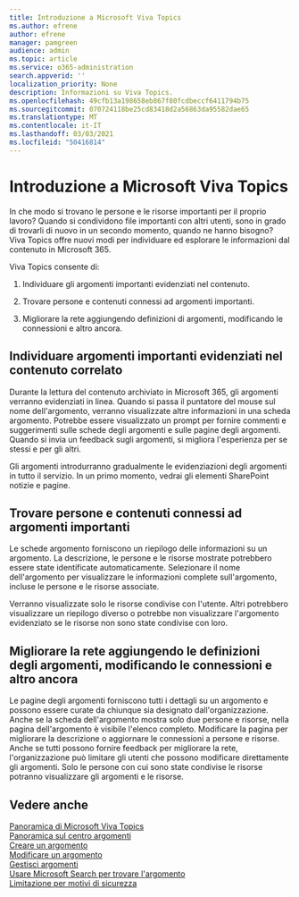 ```yaml
---
title: Introduzione a Microsoft Viva Topics
ms.author: efrene
author: efrene
manager: pamgreen
audience: admin
ms.topic: article
ms.service: o365-administration
search.appverid: ''
localization_priority: None
description: Informazioni su Viva Topics.
ms.openlocfilehash: 49cfb13a198658eb867f80fcdbeccf6411794b75
ms.sourcegitcommit: 070724118be25cd83418d2a56863da95582dae65
ms.translationtype: MT
ms.contentlocale: it-IT
ms.lasthandoff: 03/03/2021
ms.locfileid: "50416814"
---
```

# <a name="get-started-with-microsoft-viva-topics"></a>Introduzione a Microsoft Viva Topics

In che modo si trovano le persone e le risorse importanti per il proprio lavoro? Quando si condividono file importanti con altri utenti, sono in grado di trovarli di nuovo in un secondo momento, quando ne hanno bisogno? Viva Topics offre nuovi modi per individuare ed esplorare le informazioni dal contenuto in Microsoft 365.  

Viva Topics consente di: 

1. Individuare gli argomenti importanti evidenziati nel contenuto.

2. Trovare persone e contenuti connessi ad argomenti importanti.

3. Migliorare la rete aggiungendo definizioni di argomenti, modificando le connessioni e altro ancora.


## <a name="discover-important-topics-highlighted-in-related-content"></a>Individuare argomenti importanti evidenziati nel contenuto correlato 

Durante la lettura del contenuto archiviato in Microsoft 365, gli argomenti verranno evidenziati in linea. Quando si passa il puntatore del mouse sul nome dell'argomento, verranno visualizzate altre informazioni in una scheda argomento. Potrebbe essere visualizzato un prompt per fornire commenti e suggerimenti sulle schede degli argomenti e sulle pagine degli argomenti. Quando si invia un feedback sugli argomenti, si migliora l'esperienza per se stessi e per gli altri. 

Gli argomenti introdurranno gradualmente le evidenziazioni degli argomenti in tutto il servizio. In un primo momento, vedrai gli elementi SharePoint notizie e pagine.


## <a name="find-people-and-content-connected-to-important-topics"></a>Trovare persone e contenuti connessi ad argomenti importanti 

Le schede argomento forniscono un riepilogo delle informazioni su un argomento. La descrizione, le persone e le risorse mostrate potrebbero essere state identificate automaticamente. Selezionare il nome dell'argomento per visualizzare le informazioni complete sull'argomento, incluse le persone e le risorse associate.  

Verranno visualizzate solo le risorse condivise con l'utente. Altri potrebbero visualizzare un riepilogo diverso o potrebbe non visualizzare l'argomento evidenziato se le risorse non sono state condivise con loro. 



## <a name="improve-the-network-by-adding-topic-definitions-editing-connections-and-more"></a>Migliorare la rete aggiungendo le definizioni degli argomenti, modificando le connessioni e altro ancora 

Le pagine degli argomenti forniscono tutti i dettagli su un argomento e possono essere curate da chiunque sia designato dall'organizzazione. Anche se la scheda dell'argomento mostra solo due persone e risorse, nella pagina dell'argomento è visibile l'elenco completo. Modificare la pagina per migliorare la descrizione o aggiornare le connessioni a persone e risorse. Anche se tutti possono fornire feedback per migliorare la rete, l'organizzazione può limitare gli utenti che possono modificare direttamente gli argomenti. Solo le persone con cui sono state condivise le risorse potranno visualizzare gli argomenti e le risorse.


## <a name="see-also"></a>Vedere anche
[Panoramica di Microsoft Viva Topics](topic-experiences-overview.md)</br>
[Panoramica sul centro argomenti](topic-center-overview.md)</br>
[Creare un argomento](create-a-topic.md)</br>
[Modificare un argomento](edit-a-topic.md)</br>
[Gestisci argomenti](manage-topics.md)</br>
[Usare Microsoft Search per trovare l'argomento](search.md)</br>
[Limitazione per motivi di sicurezza](topic-experiences-security-trimming.md)

